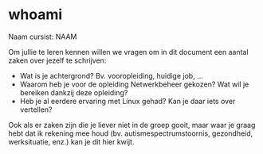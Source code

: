 # whoami

Naam cursist: NAAM

Om jullie te leren kennen willen we vragen om in dit document een aantal zaken over jezelf te schrijven:

- Wat is je achtergrond? Bv. vooropleiding, huidige job, ...
- Waarom heb je voor de opleiding Netwerkbeheer gekozen? Wat wil je bereiken dankzij deze opleiding?
- Heb je al eerdere ervaring met Linux gehad? Kan je daar iets over vertellen?

Ook als er zaken zijn die je liever niet in de groep gooit, maar waar je graag hebt dat ik rekening mee houd (bv. autismespectrumstoornis, gezondheid, werksituatie, enz.) kan je dit hier kwijt.
